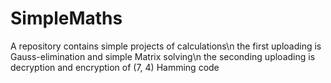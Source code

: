 # SimpleMaths
A repository contains simple projects of calculations\n
the first uploading is Gauss-elimination and simple Matrix solving\n
the seconding uploading is decryption and encryption of (7, 4) Hamming code

